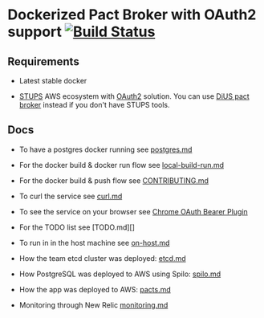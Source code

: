 # Dockerized Pact Broker with OAuth2 support [![Build Status](https://travis-ci.org/elgalu/pact_broker-docker.svg)](https://travis-ci.org/elgalu/pact_broker-docker)

## Requirements

* Latest stable docker

* [STUPS](http://stups.readthedocs.org/en/latest/) AWS ecosystem with [OAuth2](http://stups.readthedocs.org/en/latest/user-guide/access-control.html) solution. You can use [DiUS pact broker](https://github.com/DiUS/pact_broker-docker) instead if you don't have STUPS tools.

## Docs

* To have a postgres docker running see [postgres.md][]

* For the docker build & docker run flow see [local-build-run.md][]

* For the docker build & push flow see [CONTRIBUTING.md][]

* To curl the service see [curl.md][]

* To see the service on your browser see [Chrome OAuth Bearer Plugin][]

* For the TODO list see [TODO.md][]

* To run in in the host machine see [on-host.md][]

* How the team etcd cluster was deployed: [etcd.md][]

* How PostgreSQL was deployed to AWS using Spilo: [spilo.md][]

* How the app was deployed to AWS: [pacts.md][]

* Monitoring through New Relic [monitoring.md][]

[Chrome OAuth Bearer Plugin]: https://github.com/zalando/chrome-oauth-bearer-plugin
[postgres.md]: ./docs/postgres.md
[CONTRIBUTING.md]: ./docs/CONTRIBUTING.md
[local-build-run.md]: ./docs/local-build-run.md
[curl.md]: ./docs/curl.md
[on-host.md]: ./docs/on-host.md
[etcd.md]: ./docs/etcd.md
[spilo.md]: ./docs/spilo.md
[pacts.md]: ./docs/pacts.md
[monitoring.md]: ./docs/monitoring.md

